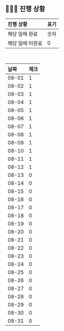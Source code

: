 ## 🧑🏻‍💻 진행 상황

| 진행 상황            | 표기  |
|:-----------------|:----|
| 해당 일에 완료      | 숫자   |
| 해당 일에 미완료    | 0   |



<br>

| 날짜  | 체크 |
|:------|:----|
| 08-01 | 1 |
| 08-02 | 1 |
| 08-03 | 1 |
| 08-04 | 1 |
| 08-05 | 1 |
| 08-06 | 1 |
| 08-07 | 1 |
| 08-08 | 1 |
| 08-09 | 1 |
| 08-10 | 1 |
| 08-11 | 1 |
| 08-12 | 1 |
| 08-13 | 0 |
| 08-14 | 0 |
| 08-15 | 0 |
| 08-16 | 0 |
| 08-17 | 0 |
| 08-18 | 0 |
| 08-19 | 0 |
| 08-20 | 0 |
| 08-21 | 0 |
| 08-22 | 0 |
| 08-23 | 0 |
| 08-24 | 0 |
| 08-25 | 0 |
| 08-26 | 0 |
| 08-27 | 0 |
| 08-28 | 0 |
| 08-29 | 0 |
| 08-30 | 0 |
| 08-31 | 0 |
